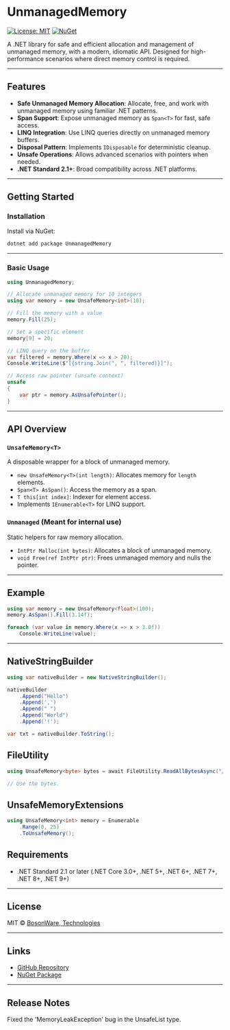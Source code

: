 # UnmanagedMemory

[![License: MIT](https://img.shields.io/badge/License-MIT-yellow.svg)](LICENSE)
[![NuGet](https://img.shields.io/nuget/v/UnmanagedMemory.svg)](https://www.nuget.org/packages/UnmanagedMemory)

A .NET library for safe and efficient allocation and management of unmanaged memory, with a modern, idiomatic API.
Designed for high-performance scenarios where direct memory control is required.

---

## Features

- **Safe Unmanaged Memory Allocation**: Allocate, free, and work with unmanaged memory using familiar .NET patterns.
- **Span<T> Support**: Expose unmanaged memory as `Span<T>` for fast, safe access.
- **LINQ Integration**: Use LINQ queries directly on unmanaged memory buffers.
- **Disposal Pattern**: Implements `IDisposable` for deterministic cleanup.
- **Unsafe Operations**: Allows advanced scenarios with pointers when needed.
- **.NET Standard 2.1+**: Broad compatibility across .NET platforms.

---

## Getting Started

### Installation

Install via NuGet:

```sh
dotnet add package UnmanagedMemory
```

---

### Basic Usage

```csharp
using UnmanagedMemory;

// Allocate unmanaged memory for 10 integers
using var memory = new UnsafeMemory<int>(10);

// Fill the memory with a value
memory.Fill(25);

// Set a specific element
memory[9] = 20;

// LINQ query on the buffer
var filtered = memory.Where(x => x > 20);
Console.WriteLine($"[{string.Join(", ", filtered)}]");

// Access raw pointer (unsafe context)
unsafe
{
    var ptr = memory.AsUnsafePointer();
}
```

---

## API Overview

### `UnsafeMemory<T>`

A disposable wrapper for a block of unmanaged memory.

- `new UnsafeMemory<T>(int length)`: Allocates memory for `length` elements.
- `Span<T> AsSpan()`: Access the memory as a span.
- `T this[int index]`: Indexer for element access.
- Implements `IEnumerable<T>` for LINQ support.

### `Unmanaged` (Meant for internal use)

Static helpers for raw memory allocation.

- `IntPtr Malloc(int bytes)`: Allocates a block of unmanaged memory.
- `void Free(ref IntPtr ptr)`: Frees unmanaged memory and nulls the pointer.

---

## Example

```csharp
using var memory = new UnsafeMemory<float>(100);
memory.AsSpan().Fill(3.14f);

foreach (var value in memory.Where(x => x > 3.0f))
    Console.WriteLine(value);
```

---

## NativeStringBuilder

```csharp
using var nativeBuilder = new NativeStringBuilder();

nativeBuilder
    .Append("Hello")
    .Append(',')
    .Append(" ")
    .Append("World")
    .Append('!');

var txt = nativeBuilder.ToString();
```

## FileUtility

```csharp
using UnsafeMemory<byte> bytes = await FileUtility.ReadAllBytesAsync("/path/to/file");

// Use the bytes.
```

## UnsafeMemoryExtensions

```csharp
using UnsafeMemory<int> memory = Enumerable
    .Range(0, 25)
    .ToUnsafeMemory();
```

## Requirements

- .NET Standard 2.1 or later (.NET Core 3.0+, .NET 5+, .NET 6+, .NET 7+, .NET 8+, .NET 9+)

---

## License

MIT © [BosonWare, Technologies](https://github.com/BosonWare-Technologies/UnmanagedMemory)

---

## Links

- [GitHub Repository](https://github.com/BosonWare-Technologies/UnmanagedMemory)
- [NuGet Package](https://www.nuget.org/packages/UnmanagedMemory)

---

## Release Notes

Fixed the 'MemoryLeakException' bug in the UnsafeList type.

